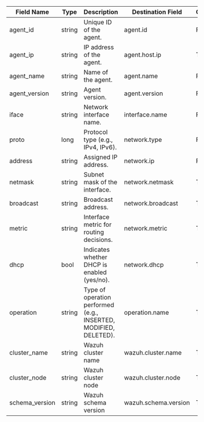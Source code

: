| Field Name     | Type   | Description                                                      | Destination Field    | Custom |
| -------------- | ------ | ---------------------------------------------------------------- | -------------------- | ------ |
| agent_id       | string | Unique ID of the agent.                                          | agent.id             | FALSE  |
| agent_ip       | string | IP address of the agent.                                         | agent.host.ip        | TRUE   |
| agent_name     | string | Name of the agent.                                               | agent.name           | FALSE  |
| agent_version  | string | Agent version.                                                   | agent.version        | FALSE  |
| iface          | string | Network interface name.                                          | interface.name       | FALSE  |
| proto          | long   | Protocol type (e.g., IPv4, IPv6).                                | network.type         | FALSE  |
| address        | string | Assigned IP address.                                             | network.ip           | FALSE  |
| netmask        | string | Subnet mask of the interface.                                    | network.netmask      | TRUE   |
| broadcast      | string | Broadcast address.                                               | network.broadcast    | TRUE   |
| metric         | string | Interface metric for routing decisions.                          | network.metric       | TRUE   |
| dhcp           | bool   | Indicates whether DHCP is enabled (yes/no).                      | network.dhcp         | TRUE   |
| operation      | string | Type of operation performed (e.g., INSERTED, MODIFIED, DELETED). | operation.name       | TRUE   |
| cluster_name   | string | Wazuh cluster name                                               | wazuh.cluster.name   | TRUE   |
| cluster_node   | string | Wazuh cluster node                                               | wazuh.cluster.node   | TRUE   |
| schema_version | string | Wazuh schema version                                             | wazuh.schema.version | TRUE   |
